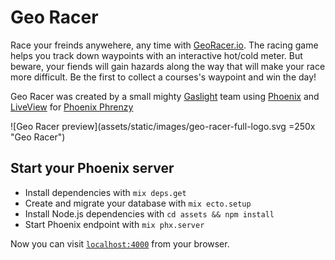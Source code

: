 # Geo Racer 

Race your freinds anywehere, any time with [GeoRacer.io](https://georacer.io/). The racing game helps you track down waypoints with an interactive hot/cold meter. But beware, your fiends will gain hazards along the way that will make your race more difficult. Be the first to collect a courses's waypoint and win the day!

Geo Racer was created by a small mighty [Gaslight](https://teamgaslight.com/) team using [Phoenix](https://phoenixframework.org/) and [LiveView](https://github.com/phoenixframework/phoenix_live_view) for [Phoenix Phrenzy](https://phoenixphrenzy.com)

![Geo Racer preview](assets/static/images/geo-racer-full-logo.svg =250x "Geo Racer")

## Start your Phoenix server

  * Install dependencies with `mix deps.get`
  * Create and migrate your database with `mix ecto.setup`
  * Install Node.js dependencies with `cd assets && npm install`
  * Start Phoenix endpoint with `mix phx.server`

Now you can visit [`localhost:4000`](http://localhost:4000) from your browser.
